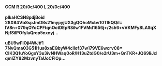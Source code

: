 #### GCM R 20/0c/400 L 20/0c/400
**plkaHCSN8pdjBoid**<br/>**28XB4Vb8spJmDBs21mypyjUX3gQQhoMcbv10TlEQQiI=**<br/>**lV8n+079qOYoCPFtqnOotDEpRSiIw1FVMd1656j+/2sh6+vVKMFy8LASqXNjfSilPOfyIaQrcp5nxnyj...**<br/><br/>
**uBU9wFiOji4WJtf1**<br/>**7NvQma03G51Hus8xaEQbyW4cIlof37w179VE6wcrvC8=**<br/>**ClK3Q1uYoGgoY3u3ivNHWaq0oR/H13uZtdG0/e2rU3m+QnTKR+JQ69IiJclqmlZY82MzvnyTaUoCFIOp...**